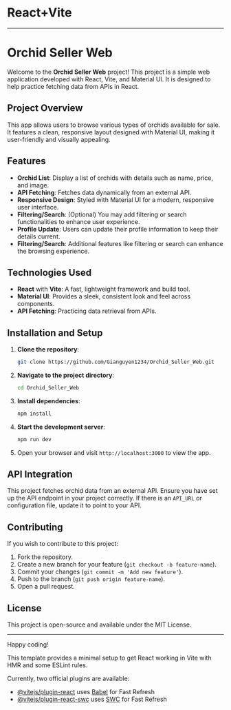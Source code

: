 # React+Vite

---

# Orchid Seller Web

Welcome to the **Orchid Seller Web** project! This project is a simple web application developed with React, Vite, and Material UI. It is designed to help practice fetching data from APIs in React. 

## Project Overview

This app allows users to browse various types of orchids available for sale. It features a clean, responsive layout designed with Material UI, making it user-friendly and visually appealing.

## Features

- **Orchid List**: Display a list of orchids with details such as name, price, and image.
- **API Fetching**: Fetches data dynamically from an external API.
- **Responsive Design**: Styled with Material UI for a modern, responsive user interface.
- **Filtering/Search**: (Optional) You may add filtering or search functionalities to enhance user experience.
- **Profile Update**: Users can update their profile information to keep their details current.
- **Filtering/Search**: Additional features like filtering or search can enhance the browsing experience.

## Technologies Used

- **React** with **Vite**: A fast, lightweight framework and build tool.
- **Material UI**: Provides a sleek, consistent look and feel across components.
- **API Fetching**: Practicing data retrieval from APIs.

## Installation and Setup

1. **Clone the repository**:
   ```bash
   git clone https://github.com/Gianguyen1234/Orchid_Seller_Web.git
   ```

2. **Navigate to the project directory**:
   ```bash
   cd Orchid_Seller_Web
   ```

3. **Install dependencies**:
   ```bash
   npm install
   ```

4. **Start the development server**:
   ```bash
   npm run dev
   ```

5. Open your browser and visit `http://localhost:3000` to view the app.

## API Integration

This project fetches orchid data from an external API. Ensure you have set up the API endpoint in your project correctly. If there is an `API_URL` or configuration file, update it to point to your API.

  
## Contributing

If you wish to contribute to this project:

1. Fork the repository.
2. Create a new branch for your feature (`git checkout -b feature-name`).
3. Commit your changes (`git commit -m 'Add new feature'`).
4. Push to the branch (`git push origin feature-name`).
5. Open a pull request.

## License

This project is open-source and available under the MIT License.

---

Happy coding!




This template provides a minimal setup to get React working in Vite with HMR and some ESLint rules.

Currently, two official plugins are available:

- [@vitejs/plugin-react](https://github.com/vitejs/vite-plugin-react/blob/main/packages/plugin-react/README.md) uses [Babel](https://babeljs.io/) for Fast Refresh
- [@vitejs/plugin-react-swc](https://github.com/vitejs/vite-plugin-react-swc) uses [SWC](https://swc.rs/) for Fast Refresh
